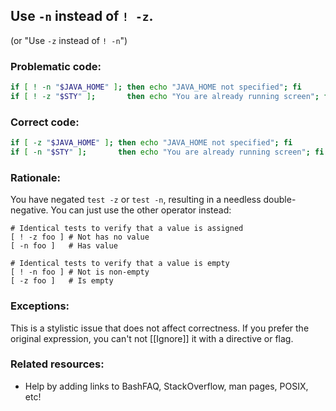 ## Use `-n` instead of `! -z`.

(or "Use `-z` instead of `! -n`")

### Problematic code:

```sh
if [ ! -n "$JAVA_HOME" ]; then echo "JAVA_HOME not specified"; fi
if [ ! -z "$STY" ];       then echo "You are already running screen"; fi
```

### Correct code:

```sh
if [ -z "$JAVA_HOME" ]; then echo "JAVA_HOME not specified"; fi
if [ -n "$STY" ];       then echo "You are already running screen"; fi
```

### Rationale:

You have negated `test -z` or `test -n`, resulting in a needless double-negative. You can just use the other operator instead:

    # Identical tests to verify that a value is assigned
    [ ! -z foo ] # Not has no value
    [ -n foo ]   # Has value

    # Identical tests to verify that a value is empty
    [ ! -n foo ] # Not is non-empty
    [ -z foo ]   # Is empty

### Exceptions:

This is a stylistic issue that does not affect correctness. If you prefer the original expression, you can't not [[Ignore]] it with a directive or flag.

### Related resources:

* Help by adding links to BashFAQ, StackOverflow, man pages, POSIX, etc!